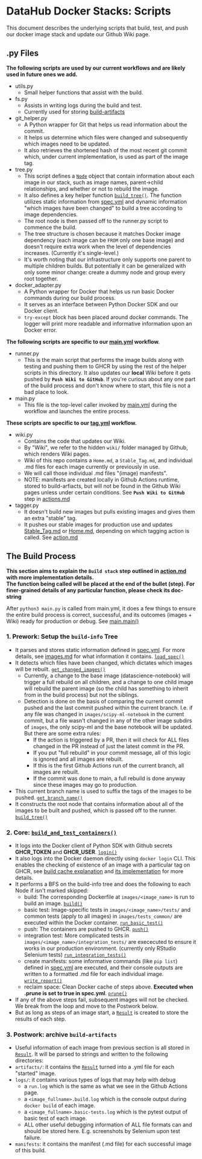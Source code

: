 # DataHub Docker Stacks: Scripts

This document describes the underlying scripts that build, test, and push our docker image stack and update our Github Wiki page.

## .py Files

**The following scripts are used by our current workflows and are likely used in future ones we add.**

- utils.py
  - Small helper functions that assist with the build.
- fs.py
  - Assists in writing logs during the build and test.
  - Currently used for storing [build-artifacts](#3-postwork-archive-build-artifacts)
- git_helper.py
  - A Python wrapper for Git that helps us read information about the commit.
  - It helps us determine which files were changed and subsequently which images need to be updated.
  - It also retrieves the shortened hash of the most recent git commit which, under current implementation, is used as part of the image tag.
- tree.py
  - This script defines a [`Node`](/scripts/tree.py#L8) object that contain information about each image in our stack, such as image names, parent->child relationships, and whether or not to rebuild the image.
  - It also defines a key helper function [`build_tree()`](/scripts/tree.py#L59). The function utilizes static information from [spec.yml](/images/spec.yml) and dynamic information "which images have been changed" to build a tree according to image dependencies.
  - The root node is then passed off to the runner.py script to commence the build.
  - The tree structure is chosen because it matches Docker image dependency (each image can be `FROM` only one base image) and doesn't require extra work when the level of dependencies increases. (Currently it's single-level.)
  - It's worth noting that our infrastructure only supports one parent to multiple children builds. But potentially it can be generalized with only some minor change: create a dummy node and group every root together.
- docker_adapter.py
  - A Python wrapper for Docker that helps us run basic Docker commands during our build process.
  - It serves as an interface between Python Docker SDK and our Docker client.
  - `try-except` block has been placed around docker commands. The logger will print more readable and informative information upon an Docker error.

**The following scripts are specific to our [main.yml](/.github/workflows/main.yml) workflow.**

- runner.py
  - This is the main script that performs the image builds along with testing and pushing them to GHCR by using the rest of the helper scripts in this directory. It also updates our **local** Wiki before it gets pushed by **`Push Wiki to GitHub`**. If you're curious about any one part of the build process and don't know where to start, this file is not a bad place to look.
- main.py
  - This file is the top-level caller invoked by [main.yml](/.github/workflows/main.yml) during the workflow and launches the entire process.

**These scripts are specific to our [tag.yml](/.github/workflows/tag.yml) workflow.**

- wiki.py
  - Contains the code that updates our Wiki.
  - By "Wiki", we refer to the hidden `wiki/` folder managed by Github, which renders Wiki pages.
  - Wiki of this repo contains a `Home.md`, a `Stable_Tag.md`, and individual .md files for each image currently or previously in use.
  - We will call those individual .md files "(image) manifests".
  - NOTE: manifests are created locally in Github Actions runtime, stored to build-arfiacts, but will not be found in the Github Wiki pages unless under certain conditions. See **`Push Wiki to GitHub`** step in [actions.md](actions.md)
- tagger.py
  - It doesn't build new images but pulls existing images and gives them an extra "stable" tag.
  - It pushes our stable images for production use and updates [Stable_Tag.md](https://github.com/ucsd-ets/datahub-docker-stack/wiki/Stable_Tag) or [Home.md](https://github.com/ucsd-ets/datahub-docker-stack/wiki), depending on which tagging action is called. See [action.md](/Documentation/actions.md#tag_global_stableyml)

## The Build Process

**This section aims to explain the `Build stack` step outlined in [action.md](./actions.md/#pipeline-details) with more implementation details.**  
**The function being called will be placed at the end of the bullet (step). For finer-grained details of any particular function, please check its doc-string**

After `python3 main.py` is called from main.yml, it does a few things to ensure the entire build process is correct, successful, and its outcomes (images + Wiki) ready for production or debug. See [main.main()](/scripts/main.py#L15)

### 1. Prework: Setup the `build-info` Tree

- It parses and stores static information defined in [spec.yml](/images/spec.yml). For more details, see [images.md](./images.md/#image-stack-details) for what information it contains. [`load_spec()`](/scripts/tree.py#L41)
- It detects which files have been changed, which dictates which images will be rebuilt. [`get_changed_images()`](scripts/git_helper.py#L44)
  - Currently, a change to the base image (datascience-notebook) will trigger a full rebuild on all children, and a change to one child image will rebuild the parent image (so the child has something to inherit from in the build process) but not the siblings.
  - Detection is done on the basis of comparing the current commit pushed and the last commit pushed within the current branch. I.e. if any file was changed in `images/scipy-ml-notebook` in the current commit, but a file wasn't changed in any of the other image subdirs of `images`, the only scipy-ml and the base notebook will be updated. But there are some extra rules:
    - If the action is triggered by a PR, then it will check for ALL files changed in the PR instead of just the latest commit in the PR.
    - If you put "full rebuild" in your commit message, all of this logic is ignored and all images are rebuilt.
    - If this is the first Github Actions run of the current branch, all images are rebuilt.
    - If the commit was done to main, a full rebuild is done anyway since these images may go to production.
- This current branch name is used to suffix the tags of the images to be pushed. [`get_branch_name()`](/scripts/git_helper.py#L35)
- It constructs the root node that contains information about all of the images to be built and pushed, which is passed off to the runner. [`build_tree()`](/scripts/tree.py#L59)

### 2. Core: [`build_and_test_containers()`](/scripts/runner.py#L130)

- It logs into the Docker client of Python SDK with Github secrets **GHCR_TOKEN** and **GHCR_USER**. [`login()`](/scripts/docker_adapter.py#L86)
- It also logs into the Docker daemon directly using `docker login` CLI. This enables the checking of existence of an image with a particular tag on GHCR, see [build cache explanation](/Documentation/images.md#image-build-cache) and [its implementation](/scripts/docker_adapter.py#L315) for more details.
- It performs a BFS on the build-info tree and does the following to each Node if isn't marked skipped:
  - build: The corresponding Dockerfile at `images/<image_name>` is run to build an image. [`build()`](/scripts/docker_adapter.py#L31)
  - basic test: Image-specific tests in `images/<image_name>/tests/` and common tests (apply to all images) in `images/tests_common/` are executed within the Docker container. [`run_basic_test()`](/scripts/runner.py#L94)
  - push: The containers are pushed to GHCR. [`push()`](/scripts/docker_adapter.py#L104)
  - integration test: More complicated tests in `images/<image_name>/integration_tests/` are exececuted to ensure it works in our production environment. (currently only RStudio Selenium tests) [`run_integration_tests()`](/scripts/runner.py#L111)
  - create manifests: some informative commands (like `pip list`) defined in [spec.yml](/images/spec.yml) are executed, and their console outputs are written to a formatted .md file for each individual image. [`write_report()`](/scripts/wiki.py#L127)
  - reclaim space: Clean Docker cache of steps above. **Executed when .prune is set to true in spec.yml**. [`prune()`](/scripts/docker_adapter.py#L190)
- If any of the above steps fail, subsequent images will not be checked. We break from the loop and move to the Postwork below.
- But as long as steps of an image start, a [`Result`](/scripts/runner.py#L22) is created to store the results of each step.

### 3. Postwork: archive `build-artifacts`

- Useful information of each image from previous section is all stored in [`Result`](/scripts/runner.py#L22). It will be parsed to strings and written to the following directories:
- `artifacts/`: it contains the [`Result`](/scripts/runner.py#L22) turned into a .yml file for each "started" image.
- `logs/`: it contains various types of logs that may help with debug
  - a `run.log` which is the same as what we see in the Github Actions page.
  - a `<image_fullname>.build.log` which is the console output during `docker build` of each image.
  - a `<image_fullname>.basic-tests.log` which is the pytest output of basic test of each image.
  - ALL other useful debugging information of ALL file formats can and should be stored here. E.g. screenshots by Selenium upon test failure.
- `manifests`: it contains the manifest (.md file) for each successful image of this build.
